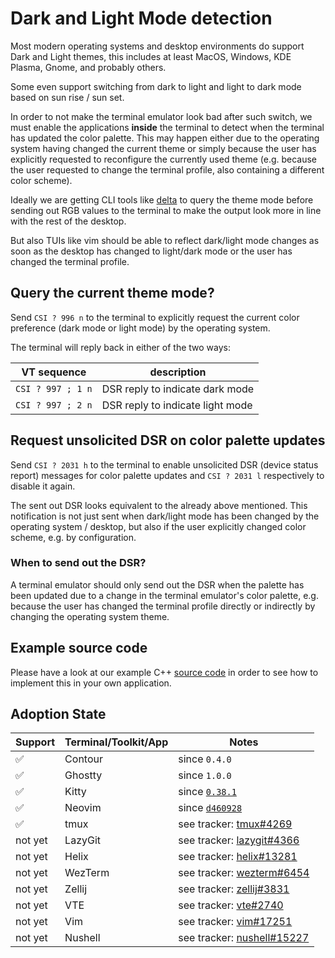 # Dark and Light Mode detection

Most modern operating systems and desktop environments do support Dark and Light themes,
this includes at least MacOS, Windows, KDE Plasma, Gnome, and probably others.

Some even support switching from dark to light and light to dark mode based on sun rise / sun set.

In order to not make the terminal emulator look bad after such switch, we must
enable the applications **inside** the terminal to detect when the terminal has
updated the color palette. This may happen either due to the operating system having
changed the current theme or simply because the user has explicitly requested to
reconfigure the currently used theme (e.g. because the user requested to change the terminal profile,
also containing a different color scheme).

Ideally we are getting CLI tools like [delta]() to query the theme mode before sending out RGB values
to the terminal to make the output look more in line with the rest of the desktop.

But also TUIs like vim should be able to reflect dark/light mode changes as soon as the
desktop has changed to light/dark mode or the user has changed the terminal profile.

## Query the current theme mode?

Send `CSI ? 996 n` to the terminal to explicitly request the current
color preference (dark mode or light mode) by the operating system.

The terminal will reply back in either of the two ways:

VT sequence       | description
------------------|---------------------------------
`CSI ? 997 ; 1 n` | DSR reply to indicate dark mode
`CSI ? 997 ; 2 n` | DSR reply to indicate light mode

## Request unsolicited DSR on color palette updates

Send `CSI ? 2031 h` to the terminal to enable unsolicited DSR (device status report) messages
for color palette updates and `CSI ? 2031 l` respectively to disable it again.

The sent out DSR looks equivalent to the already above mentioned.
This notification is not just sent when dark/light mode has been changed
by the operating system / desktop, but also if the user explicitly changed color scheme,
e.g. by configuration.

### When to send out the DSR?

A terminal emulator should only send out the DSR when the palette has been updated due to a change in the
terminal emulator's color palette, e.g. because the user has changed the terminal profile directly
or indirectly by changing the operating system theme.

## Example source code

Please have a look at our example C++ [source code](https://github.com/contour-terminal/contour/blob/master/examples/detect-dark-light-mode.cpp)
in order to see how to implement this in your own application.

## Adoption State

| Support  | Terminal/Toolkit/App | Notes                                                                                               |
|----------|----------------------|-----------------------------------------------------------------------------------------------------|
| ✅       | Contour              | since `0.4.0`                                                                                       |
| ✅       | Ghostty              | since `1.0.0`                                                                                       |
| ✅       | Kitty                | since [`0.38.1`](https://sw.kovidgoyal.net/kitty/changelog/#detailed-list-of-changes)               |
| ✅       | Neovim               | since [`d460928`](https://github.com/neovim/neovim/commit/d460928263d0ff53283f301dfcb85f5b6e17d2ac) |
| ✅       | tmux                 | see tracker: [tmux#4269](https://github.com/tmux/tmux/issues/4269)                                  |
| not yet  | LazyGit              | see tracker: [lazygit#4366](https://github.com/jesseduffield/lazygit/issues/4366)                   |
| not yet  | Helix                | see tracker: [helix#13281](https://github.com/helix-editor/helix/issues/13281)                      |
| not yet  | WezTerm              | see tracker: [wezterm#6454](https://github.com/wez/wezterm/issues/6454)                             |
| not yet  | Zellij               | see tracker: [zellij#3831](https://github.com/zellij-org/zellij/issues/3831)                        |
| not yet  | VTE                  | see tracker: [vte#2740](https://gitlab.gnome.org/GNOME/vte/-/issues/2740)                           |
| not yet  | Vim                  | see tracker: [vim#17251](https://github.com/vim/vim/issues/17251)                                   |
| not yet  | Nushell              | see tracker: [nushell#15227](https://github.com/nushell/nushell/issues/15227)                       |
